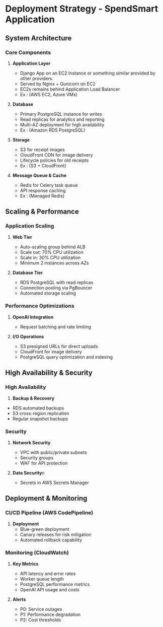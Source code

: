 # Deployment Strategy - SpendSmart Application

## System Architecture

### Core Components
1. **Application Layer** 
   - Django App on an EC2 Instance or something similar provided by other providers.
   - Served by Nginx + Gunicorn on EC2
   - EC2s remains behind Application Load Balancer
   - Ex : (AWS EC2, Azure VMs)

2. **Database** 
   - Primary PostgreSQL instance for writes
   - Read replicas for analytics and reporting
   - Multi-AZ deployment for high availability
   - Ex : (Amazon RDS PostgreSQL)

3. **Storage** 
   - S3 for receipt images
   - CloudFront CDN for image delivery
   - Lifecycle policies for old receipts
   - Ex : (S3 + CloudFront)
     
2. **Message Queue & Cache** 
   - Redis for Celery task queue
   - API response caching
   - Ex : (Managed Redis)


## Scaling & Performance

### Application Scaling
1. **Web Tier**
   - Auto-scaling group behind ALB
   - Scale out: 70% CPU utilization
   - Scale in: 30% CPU utilization
   - Minimum 2 instances across AZs

2. **Database Tier**
   - RDS PostgreSQL with read replicas
   - Connection pooling via PgBouncer
   - Automated storage scaling



### Performance Optimizations
1. **OpenAI Integration**
   - Request batching and rate limiting

2. **I/O Operations**
   - S3 presigned URLs for direct uploads
   - CloudFront for image delivery
   - PostgreSQL query optimization and indexing


## High Availability & Security

### High Availability
1.  **Backup & Recovery**
   - RDS automated backups
   - S3 cross-region replication
   - Regular snapshot backups



### Security
1. **Network Security**
   - VPC with public/private subnets
   - Security groups
   - WAF for API protection

2. **Data Security**n
   - Secrets in AWS Secrets Manager




## Deployment & Monitoring

### CI/CD Pipeline (AWS CodePipeline)
1. **Deployment**
   - Blue-green deployment
   - Canary releases for risk mitigation
   - Automated rollback capability

### Monitoring (CloudWatch)
1. **Key Metrics**
   - API latency and error rates
   - Worker queue length
   - PostgreSQL performance metrics
   - OpenAI API usage and costs

2. **Alerts**
   - P0: Service outages
   - P1: Performance degradation
   - P2: Cost thresholds
